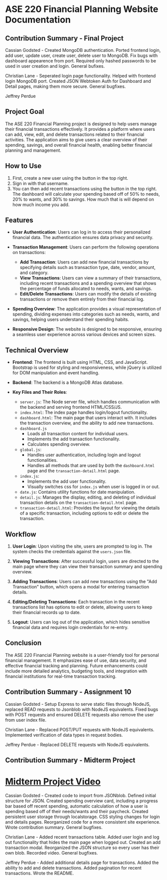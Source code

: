 # ASE 220 Financial Planning Website Documentation

## Contribution Summary - Final Project

Cassian Godsted - Created MongoDB authentication. Ported frontend login, add user, update user, create user, delete user to MongoDB. Fix bugs with dashboard appearence from port. Required only hashed passwords to be used in user creation and login. General bufixes.

Christian Lane - Seperated login page functionality. Helped with frontend login MongoDB port. Created JSON Webtoken Auth for Dashboard and Detail pages, making them more secure. General bugfixes.

Jeffrey Perdue

## Project Goal

The ASE 220 Financial Planning project is designed to help users manage their financial transactions effectively. It provides a platform where users can add, view, edit, and delete transactions related to their financial activities. The application aims to give users a clear overview of their spending, savings, and overall financial health, enabling better financial planning and management.

## How to Use

1. First, create a new user using the button in the top right. 
2. Sign in with that username.
3. You can then add recent transactions using the button in the top right. The dashboard will calculate your spending based off of 50% to needs, 20% to wants, and 30% to savings. How much that is will depend on how much income you add.

## Features

- **User Authentication**: Users can log in to access their personalized financial data. The authentication ensures data privacy and security.

- **Transaction Management**: Users can perform the following operations on transactions:
  - **Add Transaction**: Users can add new financial transactions by specifying details such as transaction type, date, vendor, amount, and category.
  - **View Transactions**: Users can view a summary of their transactions, including recent transactions and a spending overview that shows the percentage of funds allocated to needs, wants, and savings.
  - **Edit/Delete Transactions**: Users can modify the details of existing transactions or remove them entirely from their financial log.

- **Spending Overview**: The application provides a visual representation of spending, dividing expenses into categories such as needs, wants, and savings, helping users understand their spending habits.

- **Responsive Design**: The website is designed to be responsive, ensuring a seamless user experience across various devices and screen sizes.

## Technical Overview

- **Frontend**: The frontend is built using HTML, CSS, and JavaScript. Bootstrap is used for styling and responsiveness, while jQuery is utilized for DOM manipulation and event handling.

- **Backend**: The backend is a MongoDB Atlas database.

- **Key Files and Their Roles**:
  - `server.js`: The Node server file, which handles communication with the backend and serving frontend HTML/CSS/JS.
  - `index.html`: The index page handles login/logout functionality.
  - `dashboard.html`: The main page that users interact with. It includes the transaction overview, and the ability to add new transactions.
  - `dashboard.js`
      - Loads all transaction content for individual users.
      - Implements the add transaction functionality.
      - Calculates spending overview.
  - `global.js`:
    - Handles user authentication, including login and logout functionalities.
    - Handles all methods that are used by both the `dashboard.html` page and the `transaction-detail.html` page.
  - `index.js`:
    - Implements the add user functionality.
    - Visually switches css for `index.js` when user is logged in or out.
  - `date.js`: Contains utility functions for date manipulation.
  - `detail.js`: Manages the display, editing, and deleting of individual transaction details on the `transaction-detail.html` page.
  - `transaction-detail.html`: Provides the layout for viewing the details of a specific transaction, including options to edit or delete the transaction.

## Workflow

1. **User Login**: Upon visiting the site, users are prompted to log in. The system checks the credentials against the `users.json` file.

2. **Viewing Transactions**: After successful login, users are directed to the main page where they can view their transaction summary and spending overview.

3. **Adding Transactions**: Users can add new transactions using the "Add Transaction" button, which opens a modal for entering transaction details.

4. **Editing/Deleting Transactions**: Each transaction in the recent transactions list has options to edit or delete, allowing users to keep their financial records up to date.

5. **Logout**: Users can log out of the application, which hides sensitive financial data and requires login credentials for re-entry.

## Conclusion

The ASE 220 Financial Planning website is a user-friendly tool for personal financial management. It emphasizes ease of use, data security, and effective financial tracking and planning. Future enhancements could include more detailed analytics, budgeting tools, and integration with financial institutions for real-time transaction tracking.

## Contribution Summary - Assignment 10
Cassian Godsted - Setup Express to serve static files through NodeJS, replaced READ requests to Jsonblob with NodeJS equivalents. Fixed bugs with POST requests and ensured DELETE requests also remove the user from user index file.

Christian Lane - Replaced POST/PUT requests with NodeJS equivalents. Implemented verification of data types in request bodies.

Jeffrey Perdue - Replaced DELETE requests with NodeJS equivalents.

## Contribution Summary - Midterm Project
# [Midterm Project Video](https://www.youtube.com/watch?v=PUO_iO2qIAo)

Cassian Godsted - Created code to import from JSONblob. Defined initial structure for JSON. Created spending overview card, including a  progress bar based off recent spending, automatic calculation of how a user is spending based off of their needs/wants and their paycheck. Created persistent user storage through localstorage. CSS styling changes for login and details pages. Reorganized code for a more consistent site experience. Wrote contribution summary. General bugfixes.

Christian Lane - Added recent transactions table. Added user login and log out functionality that hides the main page when logged out. Created an add transaction modal. Reorganized the JSON structure so every user has their own blob. Recorded video. General bugfixes.

Jeffrey Perdue - Added additional details page for transactions. Added the ability to add and delete transactions. Added pagination for recent transactions. Wrote the README.
